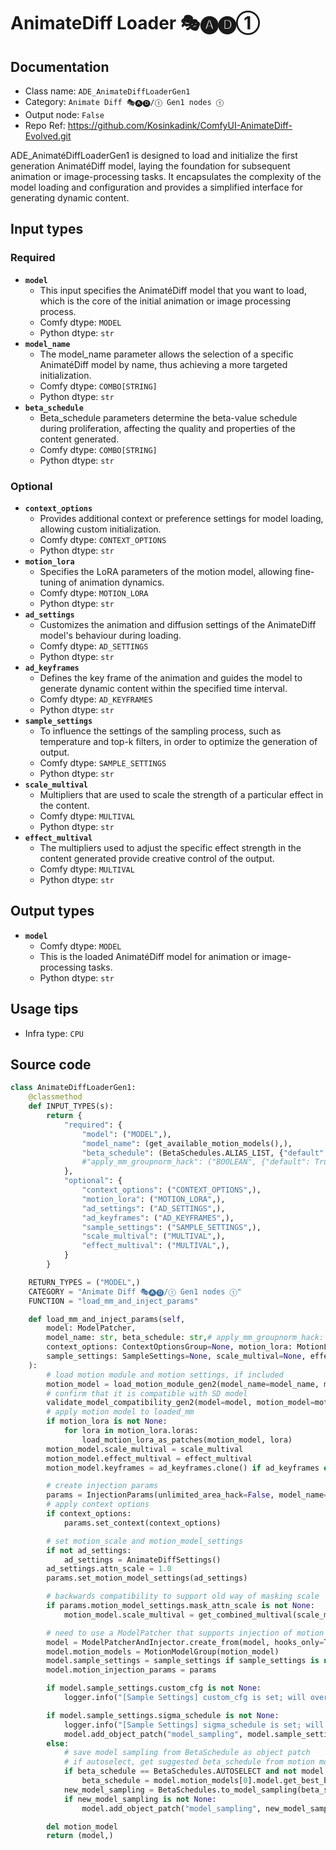 # AnimateDiff Loader 🎭🅐🅓①
## Documentation
- Class name: `ADE_AnimateDiffLoaderGen1`
- Category: `Animate Diff 🎭🅐🅓/① Gen1 nodes ①`
- Output node: `False`
- Repo Ref: https://github.com/Kosinkadink/ComfyUI-AnimateDiff-Evolved.git


ADE_AnimatéDiffLoaderGen1 is designed to load and initialize the first generation AnimatéDiff model, laying the foundation for subsequent animation or image-processing tasks. It encapsulates the complexity of the model loading and configuration and provides a simplified interface for generating dynamic content.
## Input types
### Required
- **`model`**
    - This input specifies the AnimatéDiff model that you want to load, which is the core of the initial animation or image processing process.
    - Comfy dtype: `MODEL`
    - Python dtype: `str`
- **`model_name`**
    - The model_name parameter allows the selection of a specific AnimatéDiff model by name, thus achieving a more targeted initialization.
    - Comfy dtype: `COMBO[STRING]`
    - Python dtype: `str`
- **`beta_schedule`**
    - Beta_schedule parameters determine the beta-value schedule during proliferation, affecting the quality and properties of the content generated.
    - Comfy dtype: `COMBO[STRING]`
    - Python dtype: `str`
### Optional
- **`context_options`**
    - Provides additional context or preference settings for model loading, allowing custom initialization.
    - Comfy dtype: `CONTEXT_OPTIONS`
    - Python dtype: `str`
- **`motion_lora`**
    - Specifies the LoRA parameters of the motion model, allowing fine-tuning of animation dynamics.
    - Comfy dtype: `MOTION_LORA`
    - Python dtype: `str`
- **`ad_settings`**
    - Customizes the animation and diffusion settings of the AnimateDiff model's behaviour during loading.
    - Comfy dtype: `AD_SETTINGS`
    - Python dtype: `str`
- **`ad_keyframes`**
    - Defines the key frame of the animation and guides the model to generate dynamic content within the specified time interval.
    - Comfy dtype: `AD_KEYFRAMES`
    - Python dtype: `str`
- **`sample_settings`**
    - To influence the settings of the sampling process, such as temperature and top-k filters, in order to optimize the generation of output.
    - Comfy dtype: `SAMPLE_SETTINGS`
    - Python dtype: `str`
- **`scale_multival`**
    - Multipliers that are used to scale the strength of a particular effect in the content.
    - Comfy dtype: `MULTIVAL`
    - Python dtype: `str`
- **`effect_multival`**
    - The multipliers used to adjust the specific effect strength in the content generated provide creative control of the output.
    - Comfy dtype: `MULTIVAL`
    - Python dtype: `str`
## Output types
- **`model`**
    - Comfy dtype: `MODEL`
    - This is the loaded AnimatéDiff model for animation or image-processing tasks.
    - Python dtype: `str`
## Usage tips
- Infra type: `CPU`
<!-- - Common nodes:
    - [KSampler](../../Comfy/Nodes/KSampler.md) -->

## Source code
```python
class AnimateDiffLoaderGen1:
    @classmethod
    def INPUT_TYPES(s):
        return {
            "required": {
                "model": ("MODEL",),
                "model_name": (get_available_motion_models(),),
                "beta_schedule": (BetaSchedules.ALIAS_LIST, {"default": BetaSchedules.AUTOSELECT}),
                #"apply_mm_groupnorm_hack": ("BOOLEAN", {"default": True}),
            },
            "optional": {
                "context_options": ("CONTEXT_OPTIONS",),
                "motion_lora": ("MOTION_LORA",),
                "ad_settings": ("AD_SETTINGS",),
                "ad_keyframes": ("AD_KEYFRAMES",),
                "sample_settings": ("SAMPLE_SETTINGS",),
                "scale_multival": ("MULTIVAL",),
                "effect_multival": ("MULTIVAL",),
            }
        }

    RETURN_TYPES = ("MODEL",)
    CATEGORY = "Animate Diff 🎭🅐🅓/① Gen1 nodes ①"
    FUNCTION = "load_mm_and_inject_params"

    def load_mm_and_inject_params(self,
        model: ModelPatcher,
        model_name: str, beta_schedule: str,# apply_mm_groupnorm_hack: bool,
        context_options: ContextOptionsGroup=None, motion_lora: MotionLoraList=None, ad_settings: AnimateDiffSettings=None,
        sample_settings: SampleSettings=None, scale_multival=None, effect_multival=None, ad_keyframes: ADKeyframeGroup=None,
    ):
        # load motion module and motion settings, if included
        motion_model = load_motion_module_gen2(model_name=model_name, motion_model_settings=ad_settings)
        # confirm that it is compatible with SD model
        validate_model_compatibility_gen2(model=model, motion_model=motion_model)
        # apply motion model to loaded_mm
        if motion_lora is not None:
            for lora in motion_lora.loras:
                load_motion_lora_as_patches(motion_model, lora)
        motion_model.scale_multival = scale_multival
        motion_model.effect_multival = effect_multival
        motion_model.keyframes = ad_keyframes.clone() if ad_keyframes else ADKeyframeGroup()

        # create injection params
        params = InjectionParams(unlimited_area_hack=False, model_name=motion_model.model.mm_info.mm_name)
        # apply context options
        if context_options:
            params.set_context(context_options)

        # set motion_scale and motion_model_settings
        if not ad_settings:
            ad_settings = AnimateDiffSettings()
        ad_settings.attn_scale = 1.0
        params.set_motion_model_settings(ad_settings)

        # backwards compatibility to support old way of masking scale
        if params.motion_model_settings.mask_attn_scale is not None:
            motion_model.scale_multival = get_combined_multival(scale_multival, (params.motion_model_settings.mask_attn_scale * params.motion_model_settings.attn_scale))

        # need to use a ModelPatcher that supports injection of motion modules into unet
        model = ModelPatcherAndInjector.create_from(model, hooks_only=True)
        model.motion_models = MotionModelGroup(motion_model)
        model.sample_settings = sample_settings if sample_settings is not None else SampleSettings()
        model.motion_injection_params = params

        if model.sample_settings.custom_cfg is not None:
            logger.info("[Sample Settings] custom_cfg is set; will override any KSampler cfg values or patches.")

        if model.sample_settings.sigma_schedule is not None:
            logger.info("[Sample Settings] sigma_schedule is set; will override beta_schedule.")
            model.add_object_patch("model_sampling", model.sample_settings.sigma_schedule.clone().model_sampling)
        else:
            # save model sampling from BetaSchedule as object patch
            # if autoselect, get suggested beta_schedule from motion model
            if beta_schedule == BetaSchedules.AUTOSELECT and not model.motion_models.is_empty():
                beta_schedule = model.motion_models[0].model.get_best_beta_schedule(log=True)
            new_model_sampling = BetaSchedules.to_model_sampling(beta_schedule, model)
            if new_model_sampling is not None:
                model.add_object_patch("model_sampling", new_model_sampling)

        del motion_model
        return (model,)


